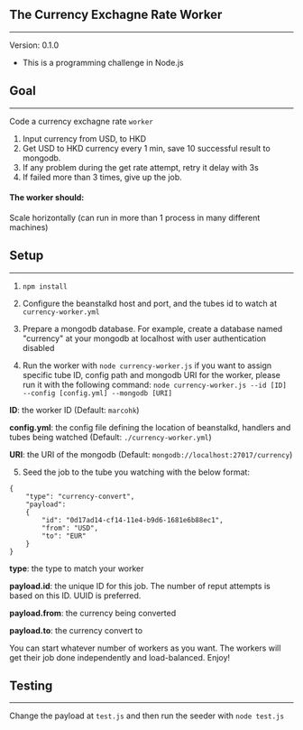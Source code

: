 ## The Currency Exchagne Rate Worker 
---
Version: 0.1.0
* This is a programming challenge in Node.js

## Goal
----
Code a currency exchagne rate `worker`

1. Input currency from USD, to HKD
2. Get USD to HKD currency every 1 min, save 10 successful result to mongodb.
3. If any problem during the get rate attempt, retry it delay with 3s
4. If failed more than 3 times, give up the job.

#### The worker should:
Scale horizontally (can run in more than 1 process in many different machines)



## Setup
---
1. `npm install`

2. Configure the beanstalkd host and port, and the tubes id to watch at `currency-worker.yml`

3. Prepare a mongodb database. For example, create a database named "currency" at your mongodb at localhost with user authentication disabled

4. Run the worker with `node currency-worker.js`
if you want to assign specific tube ID, config path and mongodb URI for the worker,
please run it with the following command:
`node currency-worker.js --id [ID] --config [config.yml] --mongodb [URI]`

__ID__: the worker ID (Default: `marcohk`)

__config.yml__: the config file defining the location of beanstalkd, handlers and tubes being watched (Default: `./currency-worker.yml`)

__URI__: the URI of the mongodb (Default: `mongodb://localhost:27017/currency`)

5. Seed the job to the tube you watching with the below format:
```
{
    "type": "currency-convert",
    "payload":
    {
        "id": "0d17ad14-cf14-11e4-b9d6-1681e6b88ec1", 
        "from": "USD", 
        "to": "EUR"
    }
}
```
__type__: the type to match your worker

__payload.id__: the unique ID for this job. The number of reput attempts is based on this ID.   UUID is preferred.

__payload.from__: the currency being converted

__payload.to__: the currency convert to


You can start whatever number of workers as you want. The workers will get their job done independently and load-balanced. Enjoy!

## Testing
---
Change the payload at `test.js` and then run the seeder with `node test.js` 